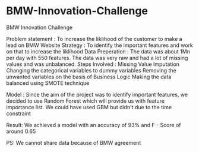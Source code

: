 # BMW-Innovation-Challenge
BMW Innovation Challenge

Problem statement : To increase the liklihood of the customer to make a lead on BMW Website
Strategy : To identify the important features and work on that to increase the liklihood
Data Preperation : The data was about 1Mn per day with 550 features. The data was very raw and had a lot of missing values and was unbalanced.
Steps Involved : Missing Value Imputation
                 Changing the categorical variables to dummy variables
                 Removing the unwanted variables on the basis of Business Logic
                 Making the data balanced using SMOTE technique
 
Model : Since the aim of the project was to identify important features, we decided to use Random Forest which will provide us with feature importance list. We could have used GBM but didn't due to the time constraint

Result: We achieved a model with an accuracy of 93% and F - Score of around 0.65

PS: We cannot share data because of BMW agreement
